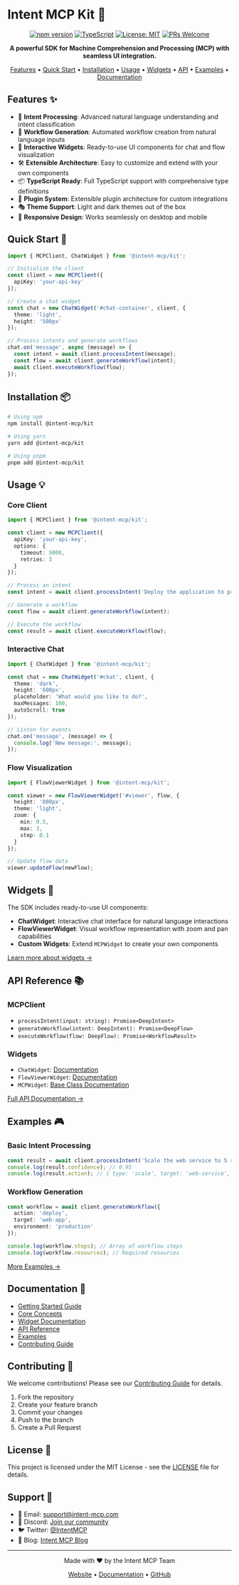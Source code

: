 # Intent MCP Kit 🚀

<div align="center">

[![npm version](https://img.shields.io/npm/v/@intent-mcp/kit.svg?style=flat)](https://www.npmjs.com/package/@intent-mcp/kit)
[![TypeScript](https://img.shields.io/badge/TypeScript-Ready-blue.svg)](https://www.typescriptlang.org/)
[![License: MIT](https://img.shields.io/badge/License-MIT-yellow.svg)](https://opensource.org/licenses/MIT)
[![PRs Welcome](https://img.shields.io/badge/PRs-welcome-brightgreen.svg)](https://github.com/openpandacodes/intent-mcp-kit/pulls)

</div>

<p align="center">
  <strong>A powerful SDK for Machine Comprehension and Processing (MCP) with seamless UI integration.</strong>
</p>

<p align="center">
  <a href="#features">Features</a> •
  <a href="#quick-start">Quick Start</a> •
  <a href="#installation">Installation</a> •
  <a href="#usage">Usage</a> •
  <a href="#widgets">Widgets</a> •
  <a href="#api">API</a> •
  <a href="#examples">Examples</a> •
  <a href="#documentation">Documentation</a>
</p>

## Features ✨

- 🎯 **Intent Processing**: Advanced natural language understanding and intent classification
- 🔄 **Workflow Generation**: Automated workflow creation from natural language inputs
- 🎨 **Interactive Widgets**: Ready-to-use UI components for chat and flow visualization
- 🛠️ **Extensible Architecture**: Easy to customize and extend with your own components
- 📦 **TypeScript Ready**: Full TypeScript support with comprehensive type definitions
- 🔌 **Plugin System**: Extensible plugin architecture for custom integrations
- 🎭 **Theme Support**: Light and dark themes out of the box
- 📱 **Responsive Design**: Works seamlessly on desktop and mobile

## Quick Start 🚀

```typescript
import { MCPClient, ChatWidget } from '@intent-mcp/kit';

// Initialize the client
const client = new MCPClient({
  apiKey: 'your-api-key'
});

// Create a chat widget
const chat = new ChatWidget('#chat-container', client, {
  theme: 'light',
  height: '500px'
});

// Process intents and generate workflows
chat.on('message', async (message) => {
  const intent = await client.processIntent(message);
  const flow = await client.generateWorkflow(intent);
  await client.executeWorkflow(flow);
});
```

## Installation 📦

```bash
# Using npm
npm install @intent-mcp/kit

# Using yarn
yarn add @intent-mcp/kit

# Using pnpm
pnpm add @intent-mcp/kit
```

## Usage 💡

### Core Client

```typescript
import { MCPClient } from '@intent-mcp/kit';

const client = new MCPClient({
  apiKey: 'your-api-key',
  options: {
    timeout: 5000,
    retries: 3
  }
});

// Process an intent
const intent = await client.processIntent('Deploy the application to production');

// Generate a workflow
const flow = await client.generateWorkflow(intent);

// Execute the workflow
const result = await client.executeWorkflow(flow);
```

### Interactive Chat

```typescript
import { ChatWidget } from '@intent-mcp/kit';

const chat = new ChatWidget('#chat', client, {
  theme: 'dark',
  height: '600px',
  placeholder: 'What would you like to do?',
  maxMessages: 100,
  autoScroll: true
});

// Listen for events
chat.on('message', (message) => {
  console.log('New message:', message);
});
```

### Flow Visualization

```typescript
import { FlowViewerWidget } from '@intent-mcp/kit';

const viewer = new FlowViewerWidget('#viewer', flow, {
  height: '800px',
  theme: 'light',
  zoom: {
    min: 0.5,
    max: 3,
    step: 0.1
  }
});

// Update flow data
viewer.updateFlow(newFlow);
```

## Widgets 🎨

The SDK includes ready-to-use UI components:

- **ChatWidget**: Interactive chat interface for natural language interactions
- **FlowViewerWidget**: Visual workflow representation with zoom and pan capabilities
- **Custom Widgets**: Extend `MCPWidget` to create your own components

[Learn more about widgets →](./docs/widgets/README.md)

## API Reference 📚

### MCPClient

- `processIntent(input: string): Promise<DeepIntent>`
- `generateWorkflow(intent: DeepIntent): Promise<DeepFlow>`
- `executeWorkflow(flow: DeepFlow): Promise<WorkflowResult>`

### Widgets

- `ChatWidget`: [Documentation](./docs/widgets/chat-widget.md)
- `FlowViewerWidget`: [Documentation](./docs/widgets/flow-viewer-widget.md)
- `MCPWidget`: [Base Class Documentation](./docs/widgets/base-widget.md)

[Full API Documentation →](./docs/api/README.md)

## Examples 🎮

### Basic Intent Processing

```typescript
const result = await client.processIntent('Scale the web service to 5 replicas');
console.log(result.confidence); // 0.95
console.log(result.action); // { type: 'scale', target: 'web-service', replicas: 5 }
```

### Workflow Generation

```typescript
const workflow = await client.generateWorkflow({
  action: 'deploy',
  target: 'web-app',
  environment: 'production'
});

console.log(workflow.steps); // Array of workflow steps
console.log(workflow.resources); // Required resources
```

[More Examples →](./examples/README.md)

## Documentation 📖

- [Getting Started Guide](./docs/getting-started.md)
- [Core Concepts](./docs/concepts.md)
- [Widget Documentation](./docs/widgets/README.md)
- [API Reference](./docs/api/README.md)
- [Examples](./examples/README.md)
- [Contributing Guide](./CONTRIBUTING.md)

## Contributing 🤝

We welcome contributions! Please see our [Contributing Guide](./CONTRIBUTING.md) for details.

1. Fork the repository
2. Create your feature branch
3. Commit your changes
4. Push to the branch
5. Create a Pull Request

## License 📄

This project is licensed under the MIT License - see the [LICENSE](./LICENSE) file for details.

## Support 💬

- 📧 Email: support@intent-mcp.com
- 💬 Discord: [Join our community](https://discord.gg/intent-mcp)
- 🐦 Twitter: [@IntentMCP](https://twitter.com/IntentMCP)
- 📝 Blog: [Intent MCP Blog](https://blog.intent-mcp.com)

---

<p align="center">Made with ❤️ by the Intent MCP Team</p>

<p align="center">
  <a href="https://intent-mcp.com">Website</a> •
  <a href="https://docs.intent-mcp.com">Documentation</a> •
  <a href="https://github.com/openpandacodes/intent-mcp-kit">GitHub</a>
</p>